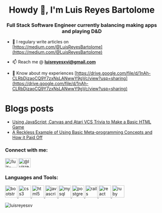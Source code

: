<h1 align="center">Howdy 🤠, I'm Luis Reyes Bartolome</h1>
<h3 align="center">Full Stack Software Engineer currently balancing making apps and playing D&D</h3>

- 📝 I regulary write articles on [https://medium.com/@LuisReyesBartolome](https://medium.com/@LuisReyesBartolome)

- 📫 Reach me @ **luisreyesxvi@gmail.com**

- 📄 Know about my experiences [https://drive.google.com/file/d/1nAh-CLRbDjzaoCQ9Y7zxNsLANwwY9gVc/view?usp=sharing](https://drive.google.com/file/d/1nAh-CLRbDjzaoCQ9Y7zxNsLANwwY9gVc/view?usp=sharing)

# Blogs posts
<!-- BLOG-POST-LIST:START -->
- [Using JavaScript ,Canvas and Atari VCS Trivia to Make a Basic HTML Game](https://medium.com/javascript-in-plain-english/a-quick-example-of-using-js-canvas-and-atari-vcs-trivia-to-make-a-basic-html-game-bdd52a41dd36?source=rss-71d798a52f7------2)
- [A Reckless Example of Using Basic Meta-programming Concepts and How it Paid Off](https://medium.com/@LuisReyesBartolome/a-reckless-example-of-using-basic-meta-programming-concepts-and-how-it-paid-off-1e142ee9b5b7?source=rss-71d798a52f7------2)
<!-- BLOG-POST-LIST:END -->

<h3 align="left">Connect with me:</h3>
<p align="left">
<a href="https://linkedin.com/in//luis-reyes-bartolome" target="blank"><img align="center" src="https://cdn.jsdelivr.net/npm/simple-icons@3.0.1/icons/linkedin.svg" alt="/luis-reyes-bartolome" height="30" width="40" /></a>
<a href="https://medium.com/@luisreyesbartolome" target="blank"><img align="center" src="https://cdn.jsdelivr.net/npm/simple-icons@3.0.1/icons/medium.svg" alt="@luisreyesbartolome" height="30" width="40" /></a>
</p>

<h3 align="left">Languages and Tools:</h3>
<p align="left"> <a href="https://getbootstrap.com" target="_blank"> <img src="https://devicons.github.io/devicon/devicon.git/icons/bootstrap/bootstrap-plain.svg" alt="bootstrap" width="40" height="40"/> </a> <a href="https://www.w3schools.com/css/" target="_blank"> <img src="https://devicons.github.io/devicon/devicon.git/icons/css3/css3-original-wordmark.svg" alt="css3" width="40" height="40"/> </a> <a href="https://www.w3.org/html/" target="_blank"> <img src="https://devicons.github.io/devicon/devicon.git/icons/html5/html5-original-wordmark.svg" alt="html5" width="40" height="40"/> </a> <a href="https://developer.mozilla.org/en-US/docs/Web/JavaScript" target="_blank"> <img src="https://devicons.github.io/devicon/devicon.git/icons/javascript/javascript-original.svg" alt="javascript" width="40" height="40"/> </a> <a href="https://www.mysql.com/" target="_blank"> <img src="https://devicons.github.io/devicon/devicon.git/icons/mysql/mysql-original-wordmark.svg" alt="mysql" width="40" height="40"/> </a> <a href="https://www.postgresql.org" target="_blank"> <img src="https://devicons.github.io/devicon/devicon.git/icons/postgresql/postgresql-original-wordmark.svg" alt="postgresql" width="40" height="40"/> </a> <a href="https://rubyonrails.org" target="_blank"> <img src="https://devicons.github.io/devicon/devicon.git/icons/rails/rails-original-wordmark.svg" alt="rails" width="40" height="40"/> </a> <a href="https://reactjs.org/" target="_blank"> <img src="https://devicons.github.io/devicon/devicon.git/icons/react/react-original-wordmark.svg" alt="react" width="40" height="40"/> </a> <a href="https://www.ruby-lang.org/en/" target="_blank"> <img src="https://devicons.github.io/devicon/devicon.git/icons/ruby/ruby-original-wordmark.svg" alt="ruby" width="40" height="40"/> </a> </p>

<p><img align="center" src="https://github-readme-stats.vercel.app/api/top-langs?username=luisreyesxv&show_icons=true&locale=en&layout=compact" alt="luisreyesxv" /></p>
